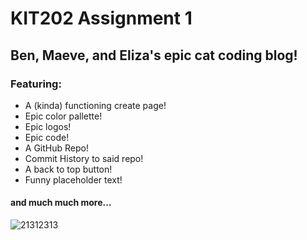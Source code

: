 # KIT202 Assignment 1

## Ben, Maeve, and Eliza's epic cat coding blog!

### Featuring:
- A (kinda) functioning create page!
- Epic color pallette!
- Epic logos!
- Epic code!
- A GitHub Repo!
- Commit History to said repo!
- A back to top button!
- Funny placeholder text!

#### and much much more...

![21312313](https://github.com/benwaghorn/kit202assign1/assets/56948009/d6dedf10-7f68-476e-b7a4-222a6cfc7c1c)
